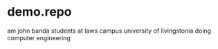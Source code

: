 # demo.repo
am john banda students at laws campus university of livingstonia doing computer engineering
